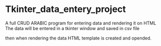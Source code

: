 
# Tkinter_data_entery_project

A full CRUD ARABIC program for entering data and rendering it on HTML
The data will be entered in a tkinter window and saved in csv file

then when rendering the data HTML template is created and opended.
